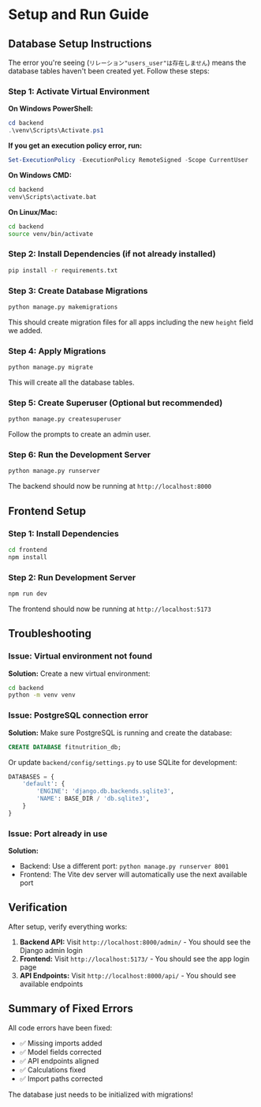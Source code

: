 # Setup and Run Guide

## Database Setup Instructions

The error you're seeing (`リレーション"users_user"は存在しません`) means the database tables haven't been created yet. Follow these steps:

### Step 1: Activate Virtual Environment

**On Windows PowerShell:**
```powershell
cd backend
.\venv\Scripts\Activate.ps1
```

**If you get an execution policy error, run:**
```powershell
Set-ExecutionPolicy -ExecutionPolicy RemoteSigned -Scope CurrentUser
```

**On Windows CMD:**
```cmd
cd backend
venv\Scripts\activate.bat
```

**On Linux/Mac:**
```bash
cd backend
source venv/bin/activate
```

### Step 2: Install Dependencies (if not already installed)

```bash
pip install -r requirements.txt
```

### Step 3: Create Database Migrations

```bash
python manage.py makemigrations
```

This should create migration files for all apps including the new `height` field we added.

### Step 4: Apply Migrations

```bash
python manage.py migrate
```

This will create all the database tables.

### Step 5: Create Superuser (Optional but recommended)

```bash
python manage.py createsuperuser
```

Follow the prompts to create an admin user.

### Step 6: Run the Development Server

```bash
python manage.py runserver
```

The backend should now be running at `http://localhost:8000`

## Frontend Setup

### Step 1: Install Dependencies

```bash
cd frontend
npm install
```

### Step 2: Run Development Server

```bash
npm run dev
```

The frontend should now be running at `http://localhost:5173`

## Troubleshooting

### Issue: Virtual environment not found
**Solution:** Create a new virtual environment:
```bash
cd backend
python -m venv venv
```

### Issue: PostgreSQL connection error
**Solution:** Make sure PostgreSQL is running and create the database:
```sql
CREATE DATABASE fitnutrition_db;
```

Or update `backend/config/settings.py` to use SQLite for development:
```python
DATABASES = {
    'default': {
        'ENGINE': 'django.db.backends.sqlite3',
        'NAME': BASE_DIR / 'db.sqlite3',
    }
}
```

### Issue: Port already in use
**Solution:** 
- Backend: Use a different port: `python manage.py runserver 8001`
- Frontend: The Vite dev server will automatically use the next available port

## Verification

After setup, verify everything works:

1. **Backend API:** Visit `http://localhost:8000/admin/` - You should see the Django admin login
2. **Frontend:** Visit `http://localhost:5173/` - You should see the app login page
3. **API Endpoints:** Visit `http://localhost:8000/api/` - You should see available endpoints

## Summary of Fixed Errors

All code errors have been fixed:
- ✅ Missing imports added
- ✅ Model fields corrected
- ✅ API endpoints aligned
- ✅ Calculations fixed
- ✅ Import paths corrected

The database just needs to be initialized with migrations!
